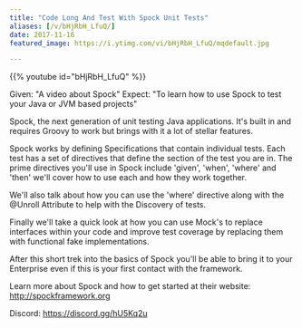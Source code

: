 ```yaml
---
title: "Code Long And Test With Spock Unit Tests"
aliases: [/v/bHjRbH_LfuQ/]
date: 2017-11-16
featured_image: https://i.ytimg.com/vi/bHjRbH_LfuQ/mqdefault.jpg

---
```


{{% youtube id="bHjRbH_LfuQ" %}}

Given: "A video about Spock"
Expect: "To learn how to use Spock to test your Java or JVM based projects"

Spock, the next generation of unit testing Java applications. It's built in and requires Groovy to work but brings with it a lot of stellar features.

Spock works by defining Specifications that contain individual tests. Each test has a set of directives that define the section of the test you are in. The prime directives you'll use in Spock include 'given', 'when', 'where' and 'then' we'll cover how to use each and how they work together.

We'll also talk about how you can use the 'where' directive along with the @Unroll Attribute to help with the Discovery of tests.

Finally we'll take a quick look at how you can use Mock's to replace interfaces within your code and improve test coverage by replacing them with functional fake implementations.

After this short trek into the basics of Spock you'll be able to bring it to your Enterprise even if this is your first contact with the framework.

Learn more about Spock and how to get started at their website: http://spockframework.org

Discord: https://discord.gg/hU5Kq2u